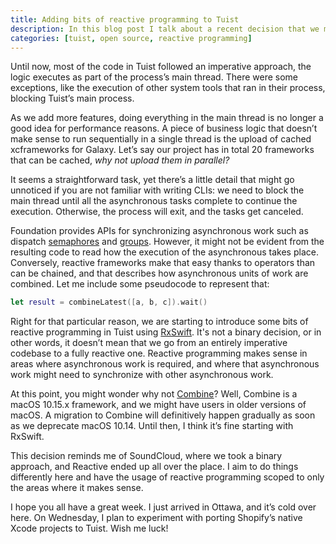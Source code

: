 ```yaml
---
title: Adding bits of reactive programming to Tuist
description: In this blog post I talk about a recent decision that we made to start using reactive programming to model asynchronous tasks in Tuist.
categories: [tuist, open source, reactive programming]
---
```


Until now, most of the code in Tuist followed an imperative approach,
the logic executes as part of the process’s main thread.
There were some exceptions,
like the execution of other system tools that ran in their process,
blocking Tuist’s main process.

As we add more features,
doing everything in the main thread is no longer a good idea for performance reasons.
A piece of business logic that doesn’t make sense to run sequentially in a single thread is the upload of cached xcframeworks for Galaxy.
Let’s say our project has in total 20 frameworks that can be cached,
_why not upload them in parallel?_

It seems a straightforward task,
yet there’s a little detail that might go unnoticed if you are not familiar with writing CLIs:
we need to block the main thread until all the asynchronous tasks complete to continue the execution.
Otherwise,
the process will exit,
and the tasks get canceled.

Foundation provides APIs for synchronizing asynchronous work such as dispatch [semaphores](https://developer.apple.com/documentation/dispatch/dispatchsemaphore) and [groups](https://developer.apple.com/documentation/dispatch/dispatchgroup).
However,
it might not be evident from the resulting code to read how the execution of the asynchronous takes place.
Conversely,
reactive frameworks make that easy thanks to operators than can be chained,
and that describes how asynchronous units of work are combined.
Let me include some pseudocode to represent that:

```swift
let result = combineLatest([a, b, c]).wait()
```

Right for that particular reason,
we are starting to introduce some bits of reactive programming in Tuist using [RxSwift](https://github.com/ReactiveX/RxSwift).
It's not a binary decision,
or in other words,
it doesn’t mean that we go from an entirely imperative codebase to a fully reactive one.
Reactive programming makes sense in areas where asynchronous work is required, and where that asynchronous work might need to synchronize with other asynchronous work.

At this point,
you might wonder why not [Combine](https://developer.apple.com/documentation/combine)? Well, Combine is a macOS 10.15.x framework,
and we might have users in older versions of macOS.
A migration to Combine will definitively happen gradually as soon as we deprecate macOS 10.14.
Until then,
I think it’s fine starting with RxSwift.

This decision reminds me of SoundCloud,
where we took a binary approach,
and Reactive ended up all over the place.
I aim to do things differently here and have the usage of reactive programming scoped to only the areas where it makes sense.

I hope you all have a great week.
I just arrived in Ottawa,
and it’s cold over here.
On Wednesday,
I plan to experiment with porting Shopify’s native Xcode projects to Tuist.
Wish me luck!
